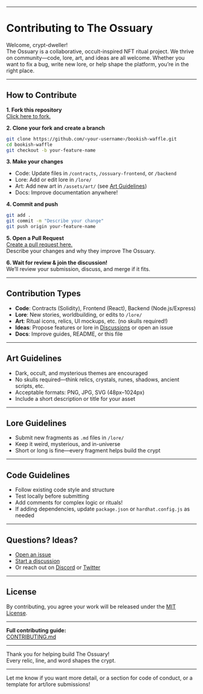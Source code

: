 

---

# Contributing to The Ossuary

Welcome, crypt-dweller!  
The Ossuary is a collaborative, occult-inspired NFT ritual project. We thrive on community—code, lore, art, and ideas are all welcome. Whether you want to fix a bug, write new lore, or help shape the platform, you’re in the right place.

---

## How to Contribute

**1. Fork this repository**  
[Click here to fork.](https://github.com/The-Ossuary/bookish-waffle/fork)

**2. Clone your fork and create a branch**
```bash
git clone https://github.com/<your-username>/bookish-waffle.git
cd bookish-waffle
git checkout -b your-feature-name
```

**3. Make your changes**  
- Code: Update files in `/contracts`, `/ossuary-frontend`, or `/backend`
- Lore: Add or edit lore in `/lore/`
- Art: Add new art in `/assets/art/` (see [Art Guidelines](#art-guidelines))
- Docs: Improve documentation anywhere!

**4. Commit and push**
```bash
git add .
git commit -m "Describe your change"
git push origin your-feature-name
```

**5. Open a Pull Request**  
[Create a pull request here.](https://github.com/The-Ossuary/bookish-waffle/pulls)  
Describe your changes and why they improve The Ossuary.

**6. Wait for review & join the discussion!**  
We’ll review your submission, discuss, and merge if it fits.

---

## Contribution Types

- **Code**: Contracts (Solidity), Frontend (React), Backend (Node.js/Express)
- **Lore**: New stories, worldbuilding, or edits to `/lore/`
- **Art**: Ritual icons, relics, UI mockups, etc. (no skulls required!)
- **Ideas**: Propose features or lore in [Discussions](https://github.com/The-Ossuary/bookish-waffle/discussions) or open an issue
- **Docs**: Improve guides, README, or this file

---

## Art Guidelines

- Dark, occult, and mysterious themes are encouraged
- No skulls required—think relics, crystals, runes, shadows, ancient scripts, etc.
- Acceptable formats: PNG, JPG, SVG (48px–1024px)
- Include a short description or title for your asset

---

## Lore Guidelines

- Submit new fragments as `.md` files in `/lore/`
- Keep it weird, mysterious, and in-universe
- Short or long is fine—every fragment helps build the crypt

---

## Code Guidelines

- Follow existing code style and structure
- Test locally before submitting
- Add comments for complex logic or rituals!
- If adding dependencies, update `package.json` or `hardhat.config.js` as needed

---

## Questions? Ideas?

- [Open an issue](https://github.com/The-Ossuary/bookish-waffle/issues)
- [Start a discussion](https://github.com/The-Ossuary/bookish-waffle/discussions)
- Or reach out on [Discord](https://discord.gg/your-discord-link) or [Twitter](https://twitter.com/TheOssuaryCrypt)

---

## License

By contributing, you agree your work will be released under the [MIT License](https://github.com/The-Ossuary/bookish-waffle/blob/main/LICENSE).

---

**Full contributing guide:**  
[CONTRIBUTING.md](https://github.com/The-Ossuary/bookish-waffle/blob/main/Contributing.md)

---

Thank you for helping build The Ossuary!  
Every relic, line, and word shapes the crypt.

---

Let me know if you want more detail, or a section for code of conduct, or a template for art/lore submissions!